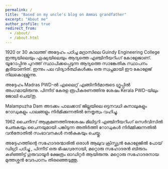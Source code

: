 ```yaml
---
permalink: /
title: "Based on my uncle's blog on Ammas grandfather"
excerpt: "About me"
author_profile: true
redirect_from: 
  - /about/
  - /about.html
---
```


1920 or 30 കാലത്ത് അദ്ദേഹം പഠിച്ച മദ്രാസിലെ Guindy Engineering College ഇന്ത്യയിലെയും ഏഷ്യയിലെയും ആദ്യത്തെ എഞ്ചിനീയറിംഗ് കോളേജാണ്. യൂറോപ്പിനു പുറത്ത് സ്ഥാപിക്കപ്പെടുന്ന ആദ്യത്തെ സാങ്കേതിക സ്ഥാപനം കൂടിയാണിത്. ഇന്നും പല വിദ്യാർത്ഥികൾക്കും ഒരു സ്വപ്നമായി ഈ കോളേജ് നിലകൊള്ളുന്നു. 

അദ്ദേഹം Madras PWD-ൽ എലൈറ്റ് എങ്ങിനീർമാരുടെ ഗ്രൂപ്പിൽ അംഗമായിരുന്നു. പിന്നീട് കേരള രൂപീകരണത്തിനു ശേഷം Kerala PWD-യിലും ജോലി ചെയ്‌തു. 

Malampuzha Dam അടക്കം പാലക്കാട് ജില്ലയിലെ ഒട്ടനവധി കനാലുകളും റോഡുകളും പാലങ്ങളും നിർമിക്കുന്നതിൽ നേതൃത്വം വഹിച്ചു. 

1962 ചൈനീസ് ആക്രമണത്തിനുശേഷം മിലിട്ടറി എഞ്ചിനീയറിംഗ് സെർവിസിൽ ചേരുകയും ചൈനയുമായി പങ്കിടുന്ന അതിർത്തി റോഡുകൾ നിർമ്മിക്കുന്നതിൽ വൻതോതിൽ സംഭാവനകൾ നൽകുകയും ചെയ്തു.

അദ്ദേഹത്തിന്റെ സഹോദരന്മാരിൽ ഒരാൾ ആലുവ ക്രിസ്ത്യൻ കോളേജിൽ പോയ് ഡിഗ്രി പഠിച്ചു , പിന്നീട് ഒരു ഭിഷഗ്വരനായി, മറ്റൊരു സഹോദരൻ ബിരുദം കഴിഞ്ഞിട്ട്  ഗുരുവായൂർ ക്ഷേത്രം ഓഡിറ്റർ ആയിരുന്നു. മറ്റൊരു സഹോദരനായ മുത്തശ്ശൻ വേദപഠനം തിരഞ്ഞെടുത്തു.
